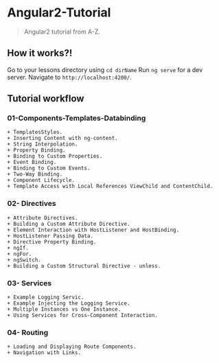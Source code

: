 # Angular2-Tutorial

> Angular2 tutorial from A-Z.

## How it works?!
Go to your lessons directory using `cd dirName`
Run `ng serve` for a dev server. Navigate to `http://localhost:4200/`.

## Tutorial workflow

### 01-Components-Templates-Databinding
	+ TemplatesStyles.
	+ Inserting Content with ng-content.
	+ String Interpolation.
	+ Property Binding.
	+ Binding to Custom Properties.
	+ Event Binding.
	+ Binding to Custom Events.
	+ Two-Way Binding.
	+ Component Lifecycle.
	+ Template Access with Local References ViewChild and ContentChild.
### 02- Directives
	+ Attribute Directives.
	+ Building a Custom Attribute Directive.
	+ Element Interaction with HostListener and HostBinding.
	+ HostListener Passing Data.
	+ Directive Property Binding.
	+ ngIf.
	+ ngFor.
	+ ngSwitch.
	+ Building a Custom Structural Directive - unless.
### 03-	Services
	+ Example Logging Servic.
	+ Example Injecting the Logging Service.
	+ Multiple Instances vs One Instance.
	+ Using Services for Cross-Component Interaction.
### 04-	Routing
	+ Loading and Displaying Route Components.
	+ Navigation with Links.
	